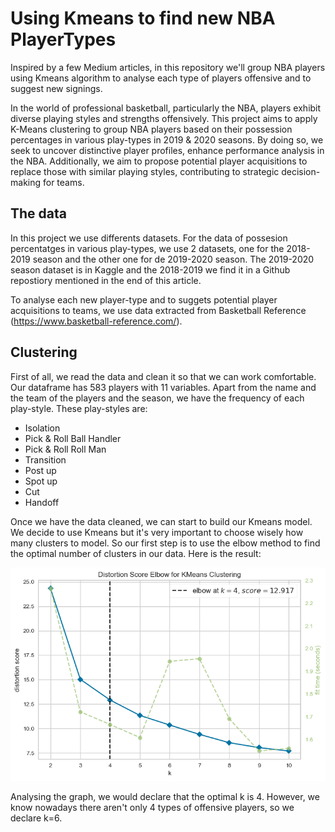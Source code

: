 # Using Kmeans to find new NBA PlayerTypes
Inspired by a few Medium articles, in this repository we'll group NBA players using Kmeans algorithm to analyse each type of players offensive and to suggest new signings.

In the world of professional basketball, particularly the NBA, players exhibit diverse playing styles and strengths offensively. This project aims to apply K-Means clustering to group NBA players based on their possession percentages in various play-types in 2019 & 2020 seasons. By doing so, we seek to uncover distinctive player profiles, enhance performance analysis in the NBA.
Additionally, we aim to propose potential player acquisitions to replace those with similar playing styles, contributing to strategic decision-making for teams.

## The data

In this project we use differents datasets. For the data of possesion percentatges in various play-types, we use 2 datasets, one for the 2018-2019 season and the other one for de 2019-2020 season. The 2019-2020 season dataset is in Kaggle and the 2018-2019 we find it in a Github repostiory mentioned in the end of this article. 

To analyse each new player-type and to suggets potential player acquisitions to teams, we use data extracted from Basketball Reference (https://www.basketball-reference.com/).

## Clustering
First of all, we read the data and clean it so that we can work comfortable. Our dataframe has 583 players with 11 variables. Apart from the name and the team of the players and the season, we have the frequency of each play-style. These play-styles are: 
- Isolation
- Pick & Roll Ball Handler
- Pick & Roll Roll Man
- Transition
- Post up
- Spot up
- Cut
- Handoff
  
Once we have the data cleaned, we can start to build our Kmeans model. 
We decide to use Kmeans but it's very important to choose wisely how many clusters to model. So our first step is to use the elbow method to find the optimal number of clusters in our data. Here is the result:

![Alt text](img/elbow_method.png)

Analysing the graph, we would declare that the optimal k is 4. However, we know nowadays there aren't only 4 types of offensive players, so we declare k=6.
